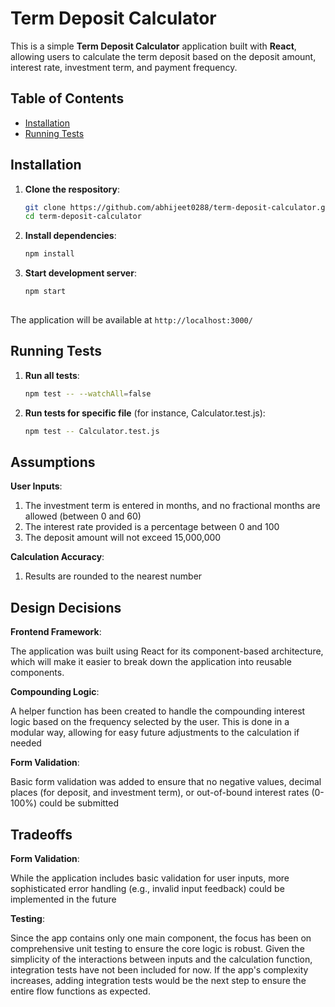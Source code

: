# Term Deposit Calculator

This is a simple **Term Deposit Calculator** application built with **React**, allowing users to calculate the term deposit based on the deposit amount, interest rate, investment term, and payment frequency.

## Table of Contents

- [Installation](#installation)
- [Running Tests](#running-tests)

## Installation

1. **Clone the respository**:

   ```bash
   git clone https://github.com/abhijeet0288/term-deposit-calculator.git
   cd term-deposit-calculator

2. **Install dependencies**:

   ```bash
   npm install

3. **Start development server**:
   
   ```bash
   npm start
  
 The application will be available at `http://localhost:3000/`

## Running Tests

1. **Run all tests**:
    
   ```bash
   npm test -- --watchAll=false

2. **Run tests for specific file** (for instance, Calculator.test.js):

   ```bash
   npm test -- Calculator.test.js

## Assumptions

**User Inputs**:

1. The investment term is entered in months, and no fractional months are allowed (between 0 and 60)
2. The interest rate provided is a percentage between 0 and 100
3. The deposit amount will not exceed 15,000,000

**Calculation Accuracy**:

1. Results are rounded to the nearest number

## Design Decisions

**Frontend Framework**:

The application was built using React for its component-based architecture, which will make it easier to break down the application into reusable components.

**Compounding Logic**:

A helper function has been created to handle the compounding interest logic based on the frequency selected by the user. This is done in a modular way, allowing for easy future adjustments to the calculation if needed

**Form Validation**:

Basic form validation was added to ensure that no negative values, decimal places (for deposit, and investment term), or out-of-bound interest rates (0-100%) could be submitted

## Tradeoffs

**Form Validation**:

While the application includes basic validation for user inputs, more sophisticated error handling (e.g., invalid input feedback) could be implemented in the future

**Testing**:

Since the app contains only one main component, the focus has been on comprehensive unit testing to ensure the core logic is robust. Given the simplicity of the interactions between inputs and the calculation function, integration tests have not been included for now. If the app's complexity increases, adding integration tests would be the next step to ensure the entire flow functions as expected.
   
